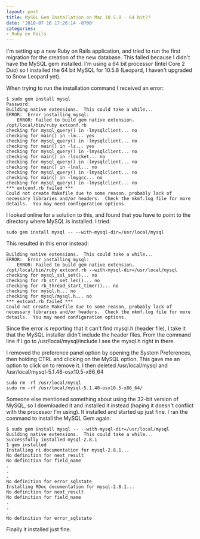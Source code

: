 ```yaml
---
layout: post
title: MySQL Gem Installation on Mac 10.5.8 - 64 bit??
date: '2010-07-16 17:26:14 -0700'
categories:
- Ruby on Rails
---
```


I'm setting up a new Ruby on Rails application, and tried to run the first
migration for the creation of the new database. This failed because I didn't
have the MySQL gem installed. I'm using a 64 bit processor (Intel Core 2 Duo)
so I installed the 64 bit MySQL for 10.5.8 (Leopard, I haven't upgraded to
Snow Leopard yet).

When trying to run the installation command I received an error:

``` shell
$ sudo gem install mysql
Password:
Building native extensions.  This could take a while...
ERROR:  Error installing mysql:
    ERROR: Failed to build gem native extension.
/opt/local/bin/ruby extconf.rb
checking for mysql_query() in -lmysqlclient... no
checking for main() in -lm... yes
checking for mysql_query() in -lmysqlclient... no
checking for main() in -lz... yes
checking for mysql_query() in -lmysqlclient... no
checking for main() in -lsocket... no
checking for mysql_query() in -lmysqlclient... no
checking for main() in -lnsl... no
checking for mysql_query() in -lmysqlclient... no
checking for main() in -lmygcc... no
checking for mysql_query() in -lmysqlclient... no
*** extconf.rb failed ***
Could not create Makefile due to some reason, probably lack of
necessary libraries and/or headers.  Check the mkmf.log file for more
details.  You may need configuration options.
```

<!--more-->

I looked online for a solution to this, and found that you have to point to the
directory where MySQL is installed. I tried:

``` shell
sudo gem install mysql -- --with-mysql-dir=/usr/local/mysql
```

This resulted in this error instead:

``` shell
Building native extensions.  This could take a while...
ERROR:  Error installing mysql:
    ERROR: Failed to build gem native extension.
/opt/local/bin/ruby extconf.rb --with-mysql-dir=/usr/local/mysql
checking for mysql_ssl_set()... no
checking for rb_str_set_len()... no
checking for rb_thread_start_timer()... no
checking for mysql.h... no
checking for mysql/mysql.h... no
*** extconf.rb failed ***
Could not create Makefile due to some reason, probably lack of
necessary libraries and/or headers.  Check the mkmf.log file for more
details.  You may need configuration options.
```

Since the error is reporting that it can't find mysql.h (header file), I take
it that the MySQL installer didn't include the header files. From the command
line if I go to /usr/local/mysql/include I see the mysql.h right in there.

I removed the preference panel option by opening the System Preferences, then
holding CTRL and clicking on the MySQL option. This gave me an option to click
on to remove it. I then deleted /usr/local/mysql and
/usr/local/mysql-5.1.48-osx10.5-x86_64

``` shell
sudo rm -rf /usr/local/mysql
sudo rm -rf /usr/local/mysql-5.1.48-osx10.5-x86_64/
```

Someone else mentioned something about using the 32-bit version of MySQL, so I
downloaded it and installed it instead (hoping it doesn't conflict with the
processor I'm using). It installed and started up just fine. I ran the command
to install the MySQL Gem again:

``` shell
$ sudo gem install mysql -- --with-mysql-dir=/usr/local/mysql
Building native extensions.  This could take a while...
Successfully installed mysql-2.8.1
1 gem installed
Installing ri documentation for mysql-2.8.1...
No definition for next_result
No definition for field_name
.
.
.
No definition for error_sqlstate
Installing RDoc documentation for mysql-2.8.1...
No definition for next_result
No definition for field_name
.
.
.
No definition for error_sqlstate
```

Finally it installed just fine.
